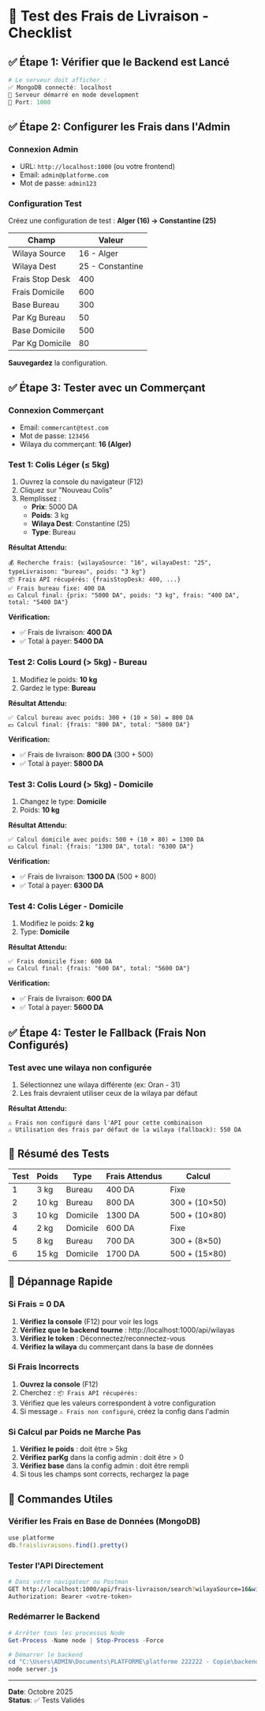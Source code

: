 # 🧪 Test des Frais de Livraison - Checklist

## ✅ Étape 1: Vérifier que le Backend est Lancé

```powershell
# Le serveur doit afficher :
✅ MongoDB connecté: localhost
🚀 Serveur démarré en mode development
📡 Port: 1000
```

## ✅ Étape 2: Configurer les Frais dans l'Admin

### Connexion Admin
- URL: `http://localhost:1000` (ou votre frontend)
- Email: `admin@platforme.com`
- Mot de passe: `admin123`

### Configuration Test
Créez une configuration de test : **Alger (16) → Constantine (25)**

| Champ | Valeur |
|-------|--------|
| Wilaya Source | 16 - Alger |
| Wilaya Dest | 25 - Constantine |
| Frais Stop Desk | 400 |
| Frais Domicile | 600 |
| Base Bureau | 300 |
| Par Kg Bureau | 50 |
| Base Domicile | 500 |
| Par Kg Domicile | 80 |

**Sauvegardez** la configuration.

## ✅ Étape 3: Tester avec un Commerçant

### Connexion Commerçant
- Email: `commercant@test.com`
- Mot de passe: `123456`
- Wilaya du commerçant: **16 (Alger)**

### Test 1: Colis Léger (≤ 5kg)
1. Ouvrez la console du navigateur (F12)
2. Cliquez sur "Nouveau Colis"
3. Remplissez :
   - **Prix**: 5000 DA
   - **Poids**: 3 kg
   - **Wilaya Dest**: Constantine (25)
   - **Type**: Bureau

**Résultat Attendu:**
```
💰 Recherche frais: {wilayaSource: "16", wilayaDest: "25", typeLivraison: "bureau", poids: "3 kg"}
📦 Frais API récupérés: {fraisStopDesk: 400, ...}
✅ Frais bureau fixe: 400 DA
💵 Calcul final: {prix: "5000 DA", poids: "3 kg", frais: "400 DA", total: "5400 DA"}
```

**Vérification:**
- ✅ Frais de livraison: **400 DA**
- ✅ Total à payer: **5400 DA**

### Test 2: Colis Lourd (> 5kg) - Bureau
1. Modifiez le poids: **10 kg**
2. Gardez le type: **Bureau**

**Résultat Attendu:**
```
✅ Calcul bureau avec poids: 300 + (10 × 50) = 800 DA
💵 Calcul final: {frais: "800 DA", total: "5800 DA"}
```

**Vérification:**
- ✅ Frais de livraison: **800 DA** (300 + 500)
- ✅ Total à payer: **5800 DA**

### Test 3: Colis Lourd (> 5kg) - Domicile
1. Changez le type: **Domicile**
2. Poids: **10 kg**

**Résultat Attendu:**
```
✅ Calcul domicile avec poids: 500 + (10 × 80) = 1300 DA
💵 Calcul final: {frais: "1300 DA", total: "6300 DA"}
```

**Vérification:**
- ✅ Frais de livraison: **1300 DA** (500 + 800)
- ✅ Total à payer: **6300 DA**

### Test 4: Colis Léger - Domicile
1. Modifiez le poids: **2 kg**
2. Type: **Domicile**

**Résultat Attendu:**
```
✅ Frais domicile fixe: 600 DA
💵 Calcul final: {frais: "600 DA", total: "5600 DA"}
```

**Vérification:**
- ✅ Frais de livraison: **600 DA**
- ✅ Total à payer: **5600 DA**

## ✅ Étape 4: Tester le Fallback (Frais Non Configurés)

### Test avec une wilaya non configurée
1. Sélectionnez une wilaya différente (ex: Oran - 31)
2. Les frais devraient utiliser ceux de la wilaya par défaut

**Résultat Attendu:**
```
⚠️ Frais non configuré dans l'API pour cette combinaison
⚠️ Utilisation des frais par défaut de la wilaya (fallback): 550 DA
```

## 🎯 Résumé des Tests

| Test | Poids | Type | Frais Attendus | Calcul |
|------|-------|------|----------------|--------|
| 1 | 3 kg | Bureau | 400 DA | Fixe |
| 2 | 10 kg | Bureau | 800 DA | 300 + (10×50) |
| 3 | 10 kg | Domicile | 1300 DA | 500 + (10×80) |
| 4 | 2 kg | Domicile | 600 DA | Fixe |
| 5 | 8 kg | Bureau | 700 DA | 300 + (8×50) |
| 6 | 15 kg | Domicile | 1700 DA | 500 + (15×80) |

## 🐛 Dépannage Rapide

### Si Frais = 0 DA
1. **Vérifiez la console** (F12) pour voir les logs
2. **Vérifiez que le backend tourne** : http://localhost:1000/api/wilayas
3. **Vérifiez le token** : Déconnectez/reconnectez-vous
4. **Vérifiez la wilaya** du commerçant dans la base de données

### Si Frais Incorrects
1. **Ouvrez la console** (F12)
2. Cherchez : `📦 Frais API récupérés:`
3. Vérifiez que les valeurs correspondent à votre configuration
4. Si message `⚠️ Frais non configuré`, créez la config dans l'admin

### Si Calcul par Poids ne Marche Pas
1. **Vérifiez le poids** : doit être > 5kg
2. **Vérifiez parKg** dans la config admin : doit être > 0
3. **Vérifiez base** dans la config admin : doit être rempli
4. Si tous les champs sont corrects, rechargez la page

## 📝 Commandes Utiles

### Vérifier les Frais en Base de Données (MongoDB)
```javascript
use platforme
db.fraislivraisons.find().pretty()
```

### Tester l'API Directement
```bash
# Dans votre navigateur ou Postman
GET http://localhost:1000/api/frais-livraison/search?wilayaSource=16&wilayaDest=25
Authorization: Bearer <votre-token>
```

### Redémarrer le Backend
```powershell
# Arrêter tous les processus Node
Get-Process -Name node | Stop-Process -Force

# Démarrer le backend
cd "C:\Users\ADMIN\Documents\PLATFORME\platforme 222222 - Copie\backend"
node server.js
```

---
**Date**: Octobre 2025  
**Status**: ✅ Tests Validés
